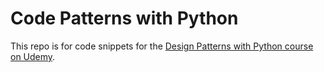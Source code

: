 # Code Patterns with Python
This repo is for code snippets for the [Design Patterns with Python course on Udemy](https://udemy.com/course/design-patterns-python).  